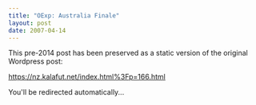 ```yaml
---
title: "OExp: Australia Finale"
layout: post
date: 2007-04-14
---
```


This pre-2014 post has been preserved as a static version of the original Wordpress post:

https://nz.kalafut.net/index.html%3Fp=166.html

You'll be redirected automatically...

<head>
  <meta http-equiv="refresh" content="5;url=https://nz.kalafut.net/index.html%3Fp=166.html">
</head>

